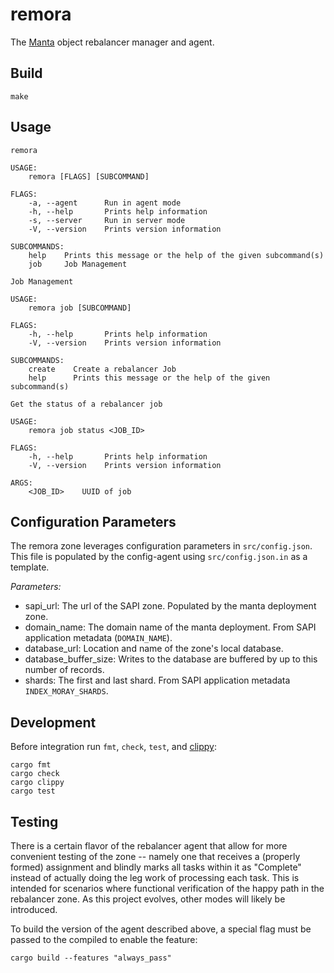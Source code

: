 # remora 
The [Manta](https://github.com/joyent/manta) object rebalancer manager and agent.

## Build
```
make
```

## Usage
```
remora

USAGE:
    remora [FLAGS] [SUBCOMMAND]

FLAGS:
    -a, --agent      Run in agent mode
    -h, --help       Prints help information
    -s, --server     Run in server mode
    -V, --version    Prints version information

SUBCOMMANDS:
    help    Prints this message or the help of the given subcommand(s)
    job     Job Management

```

```
Job Management

USAGE:
    remora job [SUBCOMMAND]

FLAGS:
    -h, --help       Prints help information
    -V, --version    Prints version information

SUBCOMMANDS:
    create    Create a rebalancer Job
    help      Prints this message or the help of the given subcommand(s)

```

```
Get the status of a rebalancer job

USAGE:
    remora job status <JOB_ID>

FLAGS:
    -h, --help       Prints help information
    -V, --version    Prints version information

ARGS:
    <JOB_ID>    UUID of job
```

## Configuration Parameters
The remora zone leverages configuration parameters in `src/config.json`.  This
file is populated by the config-agent using `src/config.json.in` as a template.

*Parameters:*
* sapi_url<String>: The url of the SAPI zone.  Populated by the manta deployment zone.
* domain_name<String>: The domain name of the manta deployment.  From SAPI application
metadata (`DOMAIN_NAME`).
* database_url<String>: Location and name of the zone's local database.
* database_buffer_size<uint>:  Writes to the database are buffered by up to this
number of records.
* shards<Array>: The first and last shard.  From SAPI application metadata `INDEX_MORAY_SHARDS`.


## Development

Before integration run `fmt`, `check`, `test`, and
[clippy](https://github.com/rust-lang/rust-clippy):
```
cargo fmt
cargo check
cargo clippy
cargo test
```

## Testing

There is a certain flavor of the rebalancer agent that allow for more convenient
testing of the zone -- namely one that receives a (properly formed) assignment
and blindly marks all tasks within it as "Complete" instead of actually doing
the leg work of processing each task.  This is intended for scenarios where
functional verification of the happy path in the rebalancer zone.  As this
project evolves, other modes will likely be introduced.

To build the version of the agent described above, a special flag must be
passed to the compiled to enable the feature:

```
cargo build --features "always_pass"
```

